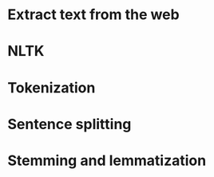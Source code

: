 # Extract text from the web

# NLTK

# Tokenization

# Sentence splitting

# Stemming and lemmatization

